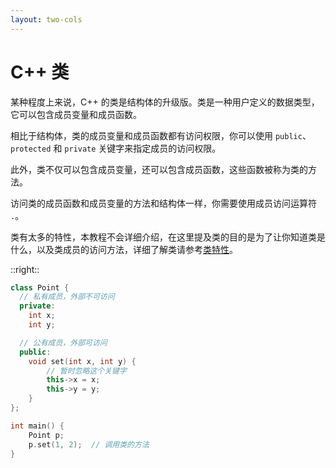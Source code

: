 ```yaml
---
layout: two-cols
---
```


# C++ 类

某种程度上来说，C++ 的类是结构体的升级版。类是一种用户定义的数据类型，它可以包含成员变量和成员函数。

相比于结构体，类的成员变量和成员函数都有访问权限，你可以使用 `public`、`protected` 和 `private` 关键字来指定成员的访问权限。

此外，类不仅可以包含成员变量，还可以包含成员函数，这些函数被称为类的方法。

访问类的成员函数和成员变量的方法和结构体一样，你需要使用成员访问运算符 `.`。

类有太多的特性，本教程不会详细介绍，在这里提及类的目的是为了让你知道类是什么，以及类成员的访问方法，详细了解类请参考[类特性](https://zh.cppreference.com/w/cpp/language/class)。

::right::

<div class="pl-10">

```cpp {all|3|8|9-13|18}
class Point {
  // 私有成员，外部不可访问
  private:
    int x;
    int y;

  // 公有成员，外部可访问
  public:
    void set(int x, int y) {
        // 暂时忽略这个关键字
        this->x = x;
        this->y = y;
    }
};

int main() {
    Point p;
    p.set(1, 2);  // 调用类的方法
}

```

</div>